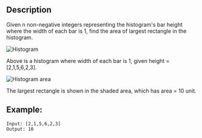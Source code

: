 ## Description

Given n non-negative integers representing the histogram's bar height where the width of each bar is 1, find the area of largest rectangle in the histogram.

![Histogram](https://assets.leetcode.com/uploads/2018/10/12/histogram.png)

Above is a histogram where width of each bar is 1, given height = [2,1,5,6,2,3].

![Histogram area](https://assets.leetcode.com/uploads/2018/10/12/histogram_area.png)

The largest rectangle is shown in the shaded area, which has area = 10 unit.

## Example:

```
Input: [2,1,5,6,2,3]
Output: 10
```
